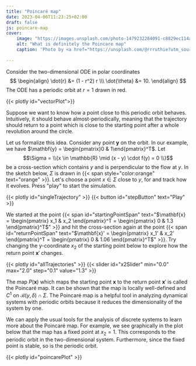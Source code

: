 ```yaml
---
title: "Poincaré map"
date: 2023-04-06T11:23:25+02:00
draft: false
js: poincare-map
cover:
    image: "https://images.unsplash.com/photo-1479232284091-c8829ec114ad?ixlib=rb-4.0.3&ixid=MnwxMjA3fDB8MHxwaG90by1wYWdlfHx8fGVufDB8fHx8&auto=format&fit=crop&w=1171&q=80"
    alt: "What is definitely the Poincare map"
    caption: 'Photo by <a href="https://unsplash.com/@rrruthie?utm_source=unsplash&utm_medium=referral&utm_content=creditCopyText">Ruthie</a> on <a href="https://unsplash.com/de/fotos/a6mfMjCFkII?utm_source=unsplash&utm_medium=referral&utm_content=creditCopyText">Unsplash</a>'
  
---
```


Consider the two-dimensional ODE in polar coordinates 
    $$
    \begin{align}
    \dot{r} &= (1 - r^2) r \\\
    \dot{\theta} &= 10.
    \end{align}
    $$
The ODE has a periodic orbit at $r = 1$ drawn in red.

{{< plotly id="vectorPlot">}}

Suppose we want to know how a point close to this periodic orbit behaves. Intuitively, it should behave almost-periodically, meaning that the trajectory should return to a point which is close to the starting point after a whole revolution around the circle.

Let us formalize this idea. Consider any point $\mathbf{y}$ on the orbit. In our example, we have $\mathbf{y} = \begin{pmatrix}0 & 1\end{pmatrix}^T$. Let 
    $$\Sigma = \\{x \in \mathbb{R} \mid (x - y) \cdot f(y) = 0 \\}$$
be a cross-section which contains $y$ and is perpendicular to the flow at $y$. In the sketch below, $\Sigma$ is drawn in {{< span style="color:orange" text="orange" >}}. Let's choose a point $x \in \Sigma$ close to $y$, for and track how it evolves. Press "play" to start the simulation. 

{{< plotly id="singleTrajectory" >}}
{{< button id="stepButton" text="Play" >}}

We started at the point {{< span id="startingPointSpan" text="$\mathbf{x} = \begin{pmatrix} x_1 & x_2 \end{pmatrix}^T = \begin{pmatrix} 0 & 1.3 \end{pmatrix}^T$" >}} and hit the cross-section again at the point {{< span id="returnPointSpan" text="$\mathbf{x}' = \begin{pmatrix} x_1' & x_2' \end{pmatrix}^T = \begin{pmatrix} 0 & 1.06 \end{pmatrix}^T$" >}}. Try changing the y-coordinate $x_2$ of the starting point below to explore how the return point $\mathbf{x}'$ changes.

{{< plotly id="allTrajectories" >}}
{{< slider id="x2Slider" min="0.0" max="2.0" step="0.1" value="1.3" >}}

The map $P(\mathbf{x})$ which maps the starting point $\mathbf{x}$ to the return point $\mathbf{x}'$ is called the Poincaré map. It can be shown that the map is locally well-defined and $C^1$ on $\mathcal{B}(y, \delta) \cap \Sigma$. The Poincaré map is a helpful tool in analyzing dynamical systems with periodic orbits because it reduces the dimensionality of the system by one. 

We can apply the usual tools for the analysis of discrete systems to learn more about the Poincaré map. For example, we see graphically in the plot below that the map has a fixed point at $x_2 = 1$. This corresponds to the periodic orbit in the two-dimensional system. Furthermore, since the fixed point is stable, so is the periodic orbit.

{{< plotly id="poincarePlot" >}}